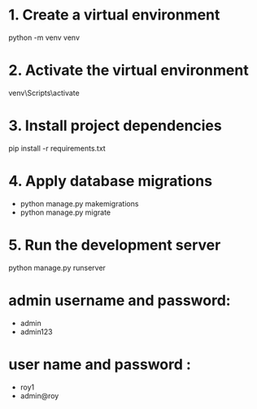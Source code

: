 # 1. Create a virtual environment
python -m venv venv

# 2. Activate the virtual environment
venv\Scripts\activate

# 3. Install project dependencies
pip install -r requirements.txt

# 4. Apply database migrations
* python manage.py makemigrations
* python manage.py migrate

# 5. Run the development server
python manage.py runserver

# admin username and password:
* admin
* admin123

# user name and password : 
* roy1
* admin@roy

